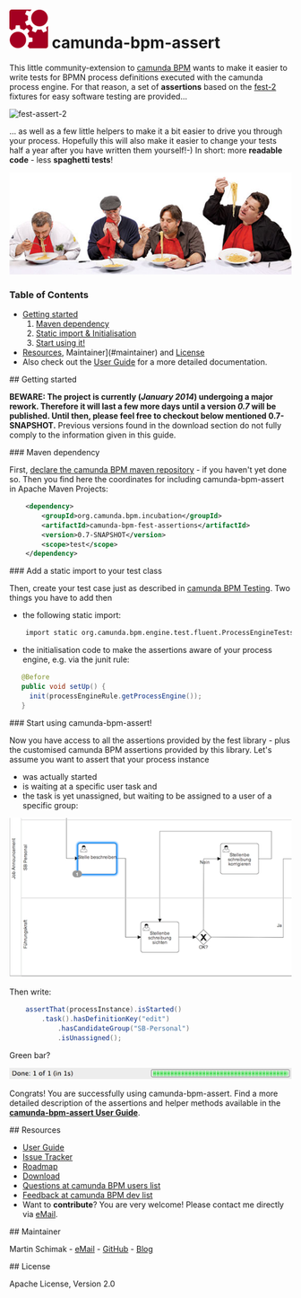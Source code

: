 # ![camunda logo](./camunda-bpm-fest-assertions/src/main/resources/images/camunda.png)&nbsp;camunda-bpm-assert 

This little community-extension to [camunda BPM](http://camunda.org) wants to make it easier to write tests for BPMN process definitions executed with the camunda process engine. 
For that reason, a set of **assertions** based on the [fest-2](https://github.com/alexruiz/fest-assert-2.x/wiki) fixtures for easy software testing are provided...

![fest-assert-2](https://raw.github.com/wiki/alexruiz/fest-assert-2.x/images/fest-header-image-black-text.png)

… as well as a few little helpers to make it a bit easier to drive you through your process. Hopefully this will also make it easier to change your tests half a year after you have written them yourself!-) In short: more **readable code** - less **spaghetti tests**!

![Spaghetti Test](./camunda-bpm-fest-assertions/src/main/resources/images/spaghetti-test.jpg)

### Table of Contents

 * [Getting started](#getting-started)
   1. [Maven dependency](#maven-dependency)
   1. [Static import & Initialisation](#static-import)
   1. [Start using it!](#start-using)
 * [Resources](#resources), Maintainer](#maintainer) and [License](#license)
 * Also check out the [User Guide](./camunda-bpm-fest-assertions/README.md) for a more detailed documentation.

<a name="getting-started"/>
## Getting started

**BEWARE: The project is currently (*January 2014*) undergoing a major rework. Therefore it will last a few more days until a version *0.7* will be published. Until then, please feel free to checkout below mentioned 0.7-SNAPSHOT.** Previous versions found in the download section do not fully comply to the information given in this guide.

<a name="maven-dependency"/>
### Maven dependency

First, [declare the camunda BPM maven repository](http://www.camunda.org/get-started/#apache-maven) - if you haven't yet done so. Then you find here the coordinates for including camunda-bpm-assert in Apache Maven Projects:

```xml  
	<dependency>
	    <groupId>org.camunda.bpm.incubation</groupId>
    	<artifactId>camunda-bpm-fest-assertions</artifactId>
    	<version>0.7-SNAPSHOT</version>
    	<scope>test</scope>
	</dependency>
```

<a name="static-import"/>
### Add a static import to your test class

Then, create your test case just as described in [camunda BPM Testing](http://docs.camunda.org/latest/guides/user-guide/#testing). Two things you have to add then 

 * the following static import:

```xml  
	import static org.camunda.bpm.engine.test.fluent.ProcessEngineTests.*;
```
  
 * the initialisation code to make the assertions aware of your process engine, e.g. via the junit rule:
 
```java  
   @Before
   public void setUp() {
     init(processEngineRule.getProcessEngine());
   }
```
	
<a name="start-using"/>
### Start using camunda-bpm-assert!

Now you have access to all the assertions provided by the fest library - plus the customised camunda BPM assertions provided by this library. Let's assume you want to assert that your process instance 

 * was actually started 
 * is waiting at a specific user task and
 * the task is yet unassigned, but waiting to be assigned to a user of a specific group:
 
![Green Bar](./camunda-bpm-fest-assertions/src/main/resources/images/job-announcement.png)

Then write:

```java	
	assertThat(processInstance).isStarted()
		.task().hasDefinitionKey("edit")
			.hasCandidateGroup("SB-Personal")
			.isUnassigned();
```

Green bar? 

![Green Bar](./camunda-bpm-fest-assertions/src/main/resources/images/green-bar.png)

Congrats! You are successfully using camunda-bpm-assert. Find a more detailed description of the assertions and helper methods available in the [**camunda-bpm-assert User Guide**](./camunda-bpm-fest-assertions/README.md).

<a name="resources"/>
## Resources

* [User Guide](./camunda-bpm-fest-assertions/README.md) 
* [Issue Tracker](https://github.com/camunda/camunda-bpm-assert/issues) 
* [Roadmap](https://github.com/camunda/camunda-bpm-assert/issues) 
* [Download](https://github.com/camunda/camunda-bpm-assert/releases)
* [Questions at camunda BPM users list](https://groups.google.com/forum/?fromgroups#!forum/camunda-bpm-users)
* [Feedback at camunda BPM dev list](https://groups.google.com/forum/?fromgroups#!forum/camunda-bpm-dev)
* Want to **contribute**? You are very welcome! Please contact me directly via [eMail](mailto:martin.schimak@plexiti.com).

<a name="maintainer"/>
## Maintainer

Martin Schimak - [eMail](mailto:martin.schimak@plexiti.com) - [GitHub](https://github.com/martinschimak) - [Blog](http://plexiti.com)

<a name="license"/>
## License

Apache License, Version 2.0
